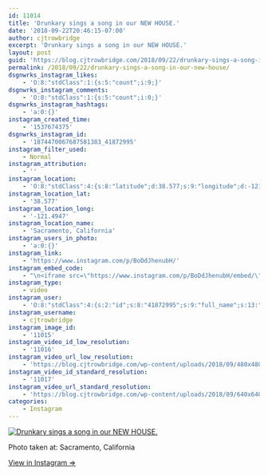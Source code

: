 ```yaml
---
id: 11014
title: 'Drunkary sings a song in our NEW HOUSE.'
date: '2018-09-22T20:46:15-07:00'
author: cjtrowbridge
excerpt: 'Drunkary sings a song in our NEW HOUSE.'
layout: post
guid: 'https://blog.cjtrowbridge.com/2018/09/22/drunkary-sings-a-song-in-our-new-house/'
permalink: /2018/09/22/drunkary-sings-a-song-in-our-new-house/
dsgnwrks_instagram_likes:
    - 'O:8:"stdClass":1:{s:5:"count";i:9;}'
dsgnwrks_instagram_comments:
    - 'O:8:"stdClass":1:{s:5:"count";i:0;}'
dsgnwrks_instagram_hashtags:
    - 'a:0:{}'
instagram_created_time:
    - '1537674375'
dsgnwrks_instagram_id:
    - '1874470067687581383_41872995'
instagram_filter_used:
    - Normal
instagram_attribution:
    - ''
instagram_location:
    - 'O:8:"stdClass":4:{s:8:"latitude";d:38.577;s:9:"longitude";d:-121.4947;s:4:"name";s:22:"Sacramento, California";s:2:"id";i:212931804;}'
instagram_location_lat:
    - '38.577'
instagram_location_long:
    - '-121.4947'
instagram_location_name:
    - 'Sacramento, California'
instagram_users_in_photo:
    - 'a:0:{}'
instagram_link:
    - 'https://www.instagram.com/p/BoDdJhenubH/'
instagram_embed_code:
    - "\n<iframe src=\"https://www.instagram.com/p/BoDdJhenubH/embed/\" width=\"612\" height=\"710\" frameborder=\"0\" scrolling=\"no\" allowtransparency=\"true\" class=\"insta-image-embed\"></iframe>\n"
instagram_type:
    - video
instagram_user:
    - 'O:8:"stdClass":4:{s:2:"id";s:8:"41872995";s:9:"full_name";s:13:"CJ Trowbridge";s:15:"profile_picture";s:141:"https://scontent.cdninstagram.com/vp/2a0bf6ee9c80fb714d5a904ec5a3e35b/5C2F601C/t51.2885-19/s150x150/13724650_1188772791164794_142557231_a.jpg";s:8:"username";s:12:"cjtrowbridge";}'
instagram_username:
    - cjtrowbridge
instagram_image_id:
    - '11015'
instagram_video_id_low_resolution:
    - '11016'
instagram_video_url_low_resolution:
    - 'https://blog.cjtrowbridge.com/wp-content/uploads/2018/09/480x480-video-1537674375.mp4'
instagram_video_id_standard_resolution:
    - '11017'
instagram_video_url_standard_resolution:
    - 'https://blog.cjtrowbridge.com/wp-content/uploads/2018/09/640x640-video-1537674375.mp4'
categories:
    - Instagram
---
```


[![Drunkary sings a song in our NEW HOUSE.](https://blog.cjtrowbridge.com/wp-content/uploads/2018/09/1537674375-1-1.jpg)](https://www.instagram.com/p/BoDdJhenubH/)

Photo taken at: Sacramento, California

[View in Instagram ⇒](https://www.instagram.com/p/BoDdJhenubH/)